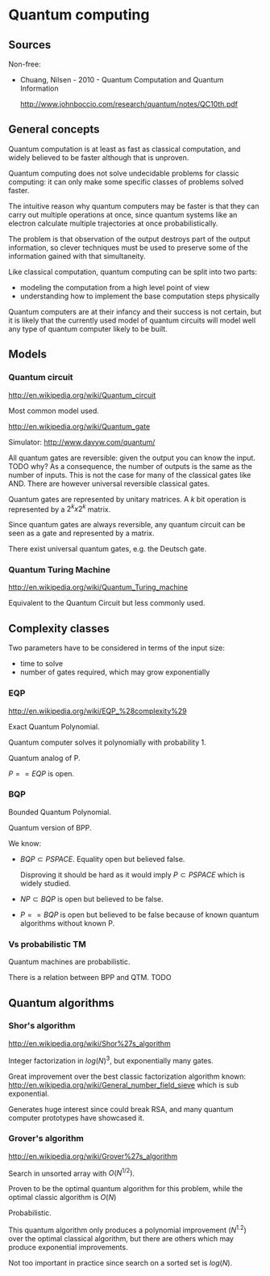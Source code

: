 # Quantum computing

## Sources

Non-free:

-   Chuang, Nilsen - 2010 - Quantum Computation and Quantum Information

    <http://www.johnboccio.com/research/quantum/notes/QC10th.pdf>

## General concepts

Quantum computation is at least as fast as classical computation,
and widely believed to be faster although that is unproven.

Quantum computing does not solve undecidable problems for classic computing:
it can only make some specific classes of problems solved faster.

The intuitive reason why quantum computers may be faster
is that they can carry out multiple operations at once,
since quantum systems like an electron calculate multiple trajectories at once probabilistically.

The problem is that observation of the output destroys part of the output information,
so clever techniques must be used to preserve some of the information
gained with that simultaneity.

Like classical computation, quantum computing can be split into two parts:

- modeling the computation from a high level point of view
- understanding how to implement the base computation steps physically

Quantum computers are at their infancy and their success is not certain,
but it is likely that the currently used model of quantum circuits will
model well any type of quantum computer likely to be built.

## Models

### Quantum circuit

<http://en.wikipedia.org/wiki/Quantum_circuit>

Most common model used.

<http://en.wikipedia.org/wiki/Quantum_gate>

Simulator: <http://www.davyw.com/quantum/>

All quantum gates are reversible: given the output you can know the input. TODO why?
As a consequence, the number of outputs is the same as the number of inputs.
This is not the case for many of the classical gates like AND.
There are however universal reversible classical gates.

Quantum gates are represented by unitary matrices.
A $k$ bit operation is represented by a $2^k x 2^k$ matrix.

Since quantum gates are always reversible,
any quantum circuit can be seen as a gate and represented by a matrix.

There exist universal quantum gates, e.g. the Deutsch gate.

### Quantum Turing Machine

<http://en.wikipedia.org/wiki/Quantum_Turing_machine>

Equivalent to the Quantum Circuit but less commonly used.

## Complexity classes

Two parameters have to be considered in terms of the input size:

- time to solve
- number of gates required, which may grow exponentially

### EQP

<http://en.wikipedia.org/wiki/EQP_%28complexity%29>

Exact Quantum Polynomial.

Quantum computer solves it polynomially with probability 1.

Quantum analog of P.

$P == EQP$ is open.

### BQP

Bounded Quantum Polynomial.

Quantum version of BPP.

We know:

-   $BQP \subset PSPACE$. Equality open but believed false.

    Disproving it should be hard as it would imply $P \subset PSPACE$ which is widely studied.

-   $NP \subset BQP$ is open but believed to be false.

-   $P == BQP$ is open but believed to be false because of known quantum algorithms without known P.

### Vs probabilistic TM

Quantum machines are probabilistic.

There is a relation between BPP and QTM. TODO

## Quantum algorithms

### Shor's algorithm

<http://en.wikipedia.org/wiki/Shor%27s_algorithm>

Integer factorization in $log(N)^3$, but exponentially many gates.

Great improvement over the best classic factorization algorithm known:
<http://en.wikipedia.org/wiki/General_number_field_sieve>
which is sub exponential.

Generates huge interest since could break RSA,
and many quantum computer prototypes have showcased it.

### Grover's algorithm

<http://en.wikipedia.org/wiki/Grover%27s_algorithm>

Search in unsorted array with $O(N^{1/2})$.

Proven to be the optimal quantum algorithm for this problem, while the optimal classic algorithm is $O(N)$

Probabilistic.

This quantum algorithm only produces a polynomial improvement ($N^{1.2}$) over the optimal classical algorithm,
but there are others which may produce exponential improvements.

Not too important in practice since search on a sorted set is $log(N)$.
